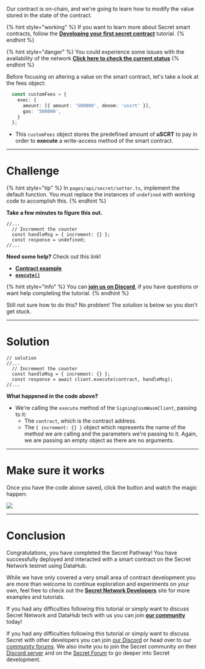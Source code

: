 Our contract is on-chain, and we're going to learn how to modify the value stored in the state of the contract. 

{% hint style="working" %}
If you want to learn more about Secret smart contracts, follow the [**Developing your first secret contract**](https://learn.figment.io/tutorials/creating-a-secret-contract-from-scratch) tutorial.
{% endhint %}

{% hint style="danger" %}
You could experience some issues with the availability of the network [**Click here to check the current status**](https://secretnodes.com/secret/chains/holodeck-2)
{% endhint %}

Before focusing on altering a value on the smart contract, let's take a look at the fees object:

```typescript
  const customFees = {
    exec: {
      amount: [{ amount: '500000', denom: 'uscrt' }],
      gas: '500000',
    }
  };
```

* This `customFees` object stores the predefined amount of **uSCRT** to pay in order to **execute** a write-access method of the smart contract.  

----------------------------------

# Challenge

{% hint style="tip" %}
In `pages/api/secret/setter.ts`, implement the default function. You must replace the instances of `undefined` with working code to accomplish this.
{% endhint %}

**Take a few minutes to figure this out.**

```tsx
//...
  // Increment the counter
  const handleMsg = { increment: {} };
  const response = undefined;
//...
```

**Need some help?** Check out this link!
* [**Contract example**](https://github.com/enigmampc/SecretJS-Templates/tree/master/5_contracts)  
* [**`execute()`**](https://github.com/enigmampc/SecretNetwork/blob/7adccb9a09579a564fc90173cc9509d88c46d114/cosmwasm-js/packages/sdk/src/signingcosmwasmclient.ts#L409)  

{% hint style="info" %}
You can [**join us on Discord**](https://figment.io/devchat), if you have questions or want help completing the tutorial.
{% endhint %}

Still not sure how to do this? No problem! The solution is below so you don't get stuck.

----------------------------------

# Solution

```tsx
// solution
//...
  // Increment the counter
  const handleMsg = { increment: {} };
  const response = await client.execute(contract, handleMsg);
//...
```

**What happened in the code above?**

* We're calling the `execute` method of the `SigningCosmWasmClient`, passing to it:
  * The `contract`, which is the contract address. 
  * The `{ increment: {} }` object which represents the name of the method we are calling and the parameters we're passing to it. Again, we are passing an empty object as there are no arguments.

----------------------------------

# Make sure it works

Once you have the code above saved, click the button and watch the magic happen:

![](../../../.gitbook/assets/pathways/secret/secret-setter.gif)

----------------------------------

# Conclusion

Congratulations, you have completed the Secret Pathway! You have successfully deployed and interacted with a smart contract on the Secret Network testnet using DataHub.

While we have only covered a very small area of contract development you are more than welcome to continue exploration and experiments on your own, feel free to check out the [**Secret Network Developers**](https://scrt.network/developers) site for more examples and tutorials.

If you had any difficulties following this tutorial or simply want to discuss Secret Network and DataHub tech with us you can join [**our community**](https://figment.io/devchat) today!


If you had any difficulties following this tutorial or simply want to discuss Secret with other developers you can join [our Discord](https://figment.io/devchat) or head over to our [community forums](https://community.figment.io). We also invite you to join the Secret community on their [Discord server](http://chat.scrt.network) and on the [Secret Forum](http://forum.scrt.network) to go deeper into Secret development.
